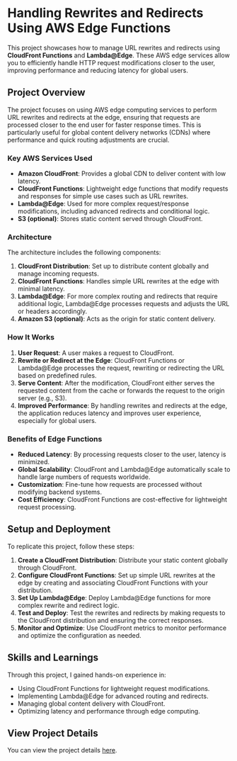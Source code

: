 # Handling Rewrites and Redirects Using AWS Edge Functions

This project showcases how to manage URL rewrites and redirects using **CloudFront Functions** and **Lambda@Edge**. These AWS edge services allow you to efficiently handle HTTP request modifications closer to the user, improving performance and reducing latency for global users.

## Project Overview

The project focuses on using AWS edge computing services to perform URL rewrites and redirects at the edge, ensuring that requests are processed closer to the end user for faster response times. This is particularly useful for global content delivery networks (CDNs) where performance and quick routing adjustments are crucial.

### Key AWS Services Used

- **Amazon CloudFront**: Provides a global CDN to deliver content with low latency.
- **CloudFront Functions**: Lightweight edge functions that modify requests and responses for simple use cases such as URL rewrites.
- **Lambda@Edge**: Used for more complex request/response modifications, including advanced redirects and conditional logic.
- **S3 (optional)**: Stores static content served through CloudFront.

### Architecture

The architecture includes the following components:

1. **CloudFront Distribution**: Set up to distribute content globally and manage incoming requests.
2. **CloudFront Functions**: Handles simple URL rewrites at the edge with minimal latency.
3. **Lambda@Edge**: For more complex routing and redirects that require additional logic, Lambda@Edge processes requests and adjusts the URL or headers accordingly.
4. **Amazon S3 (optional)**: Acts as the origin for static content delivery.

### How It Works

1. **User Request**: A user makes a request to CloudFront.
2. **Rewrite or Redirect at the Edge**: CloudFront Functions or Lambda@Edge processes the request, rewriting or redirecting the URL based on predefined rules.
3. **Serve Content**: After the modification, CloudFront either serves the requested content from the cache or forwards the request to the origin server (e.g., S3).
4. **Improved Performance**: By handling rewrites and redirects at the edge, the application reduces latency and improves user experience, especially for global users.

### Benefits of Edge Functions

- **Reduced Latency**: By processing requests closer to the user, latency is minimized.
- **Global Scalability**: CloudFront and Lambda@Edge automatically scale to handle large numbers of requests worldwide.
- **Customization**: Fine-tune how requests are processed without modifying backend systems.
- **Cost Efficiency**: CloudFront Functions are cost-effective for lightweight request processing.

## Setup and Deployment

To replicate this project, follow these steps:

1. **Create a CloudFront Distribution**: Distribute your static content globally through CloudFront.
2. **Configure CloudFront Functions**: Set up simple URL rewrites at the edge by creating and associating CloudFront Functions with your distribution.
3. **Set Up Lambda@Edge**: Deploy Lambda@Edge functions for more complex rewrite and redirect logic.
4. **Test and Deploy**: Test the rewrites and redirects by making requests to the CloudFront distribution and ensuring the correct responses.
5. **Monitor and Optimize**: Use CloudFront metrics to monitor performance and optimize the configuration as needed.

## Skills and Learnings

Through this project, I gained hands-on experience in:

- Using CloudFront Functions for lightweight request modifications.
- Implementing Lambda@Edge for advanced routing and redirects.
- Managing global content delivery with CloudFront.
- Optimizing latency and performance through edge computing.

## View Project Details

You can view the project details [here](https://awsportfolio.sila.studio/project/handling-rewrites-and-redirects-using-edge-functions/).

